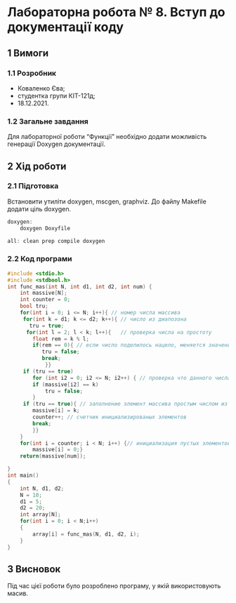 # Лабораторна робота № 8. Вступ до документації коду

## 1 Вимоги

### 1.1 Розробник

* Коваленко Єва;
* студентка групи КІТ-121д;
* 18.12.2021.

### 1.2 Загальне завдання
Для лабораторної роботи “Функції” необхідно додати можливість генерації Doxygen
документації.
## 2 Хід роботи
### 2.1 Підготовка
Встановити утиліти doxygen, mscgen, graphviz. До файлу Makefile додати ціль doxygen.
```c
doxygen: 
	doxygen Doxyfile

all: clean prep compile doxygen

```
### 2.2 Код програми
```c
#include <stdio.h>
#include <stdbool.h>
int func_mas(int N, int d1, int d2, int num) {
	int massive[N];
	int counter = 0;	
	bool tru;
	for(int i = 0; i <= N; i++){ // номер числа массива	 
	 for(int k = d1; k <= d2; k++){ // число из диапозона
	   tru = true;
	  for(int l = 2; l < k; l++){   // проверка числа на простоту 
		float rem = k % l; 
		if(rem == 0){ // если число поделилось нацело, меняется значение для проверки и выходит из цикла
		   tru = false;
		   break;
			}}
	 if (tru == true)
	 	for (int i2 = 0; i2 <= N; i2++) { // проверка что данного числа еще не было в массиве 
	 	if (massive[i2] == k) 
	 		tru = false;
	 	}
	 if (tru == true){ // заполнение элемент массива простым числом из диапозона
	 	massive[i] = k;
		counter++; // счетчик инициализированых элементов
		break;
		}}
	}
	for(int i = counter; i < N; i++) {// инициализация пустых элементов массива нулями по счетчику заполненных элем.
		massive[i] = 0;}
	return(massive[num]);

}
int main() 
{	
	int N, d1, d2;
	N = 10;
	d1 = 5;
	d2 = 20;
	int array[N];
	for(int i = 0; i < N;i++)
	{
		array[i] = func_mas(N, d1, d2, i);
	}
}
```
## 3 Висновок
Під час цієї роботи було розроблено програму, у якій використовують масив.

